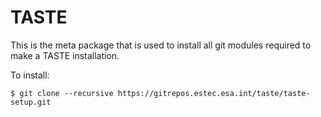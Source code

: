 TASTE
=====

This is the meta package that is used to install all git modules required
to make a TASTE installation.

To install:

    $ git clone --recursive https://gitrepos.estec.esa.int/taste/taste-setup.git
    
